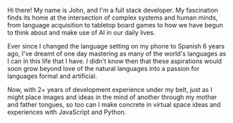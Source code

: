 <!-- ### Hi there 👋 -->
Hi there! My name is John, and I'm a full stack developer. My fascination finds its home at the intersection of complex systems and human minds, from language acquisition to tabletop board games to how we have begun to think about and make use of AI in our daily lives.

Ever since I changed the language setting on my phone to Spanish 6 years ago, I've dreamt of one day mastering as many of the world's languages as I can in this life that I have. I didn't know then that these aspirations would soon grow beyond love of the natural languages into a passion for languages formal and artificial.

Now, with 2+ years of development experience under my belt, just as I might place images and ideas in the mind of another through my mother and father tongues, so too can I make concrete in virtual space ideas and experiences with JavaScript and Python.
<!--
![John's GitHub stats](https://github-readme-stats.vercel.app/api?username=jwily&show_icons=true)

**jwily/jwily** is a ✨ _special_ ✨ repository because its `README.md` (this file) appears on your GitHub profile.

Here are some ideas to get you started:

- 🔭 I’m currently working on ...
- 🌱 I’m currently learning ...
- 👯 I’m looking to collaborate on ...
- 🤔 I’m looking for help with ...
- 💬 Ask me about ...
- 📫 How to reach me: ...
- 😄 Pronouns: ...
- ⚡ Fun fact: ...
-->
